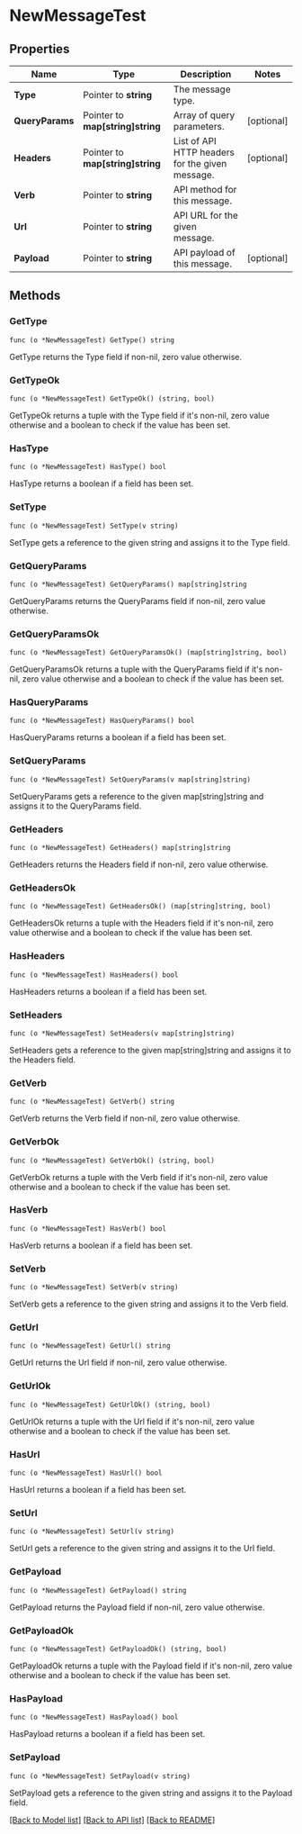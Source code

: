 # NewMessageTest

## Properties

Name | Type | Description | Notes
------------ | ------------- | ------------- | -------------
**Type** | Pointer to **string** | The message type. | 
**QueryParams** | Pointer to **map[string]string** | Array of query parameters. | [optional] 
**Headers** | Pointer to **map[string]string** | List of API HTTP headers for the given message. | [optional] 
**Verb** | Pointer to **string** | API method for this message. | 
**Url** | Pointer to **string** | API URL for the given message. | 
**Payload** | Pointer to **string** | API payload of this message. | [optional] 

## Methods

### GetType

`func (o *NewMessageTest) GetType() string`

GetType returns the Type field if non-nil, zero value otherwise.

### GetTypeOk

`func (o *NewMessageTest) GetTypeOk() (string, bool)`

GetTypeOk returns a tuple with the Type field if it's non-nil, zero value otherwise
and a boolean to check if the value has been set.

### HasType

`func (o *NewMessageTest) HasType() bool`

HasType returns a boolean if a field has been set.

### SetType

`func (o *NewMessageTest) SetType(v string)`

SetType gets a reference to the given string and assigns it to the Type field.

### GetQueryParams

`func (o *NewMessageTest) GetQueryParams() map[string]string`

GetQueryParams returns the QueryParams field if non-nil, zero value otherwise.

### GetQueryParamsOk

`func (o *NewMessageTest) GetQueryParamsOk() (map[string]string, bool)`

GetQueryParamsOk returns a tuple with the QueryParams field if it's non-nil, zero value otherwise
and a boolean to check if the value has been set.

### HasQueryParams

`func (o *NewMessageTest) HasQueryParams() bool`

HasQueryParams returns a boolean if a field has been set.

### SetQueryParams

`func (o *NewMessageTest) SetQueryParams(v map[string]string)`

SetQueryParams gets a reference to the given map[string]string and assigns it to the QueryParams field.

### GetHeaders

`func (o *NewMessageTest) GetHeaders() map[string]string`

GetHeaders returns the Headers field if non-nil, zero value otherwise.

### GetHeadersOk

`func (o *NewMessageTest) GetHeadersOk() (map[string]string, bool)`

GetHeadersOk returns a tuple with the Headers field if it's non-nil, zero value otherwise
and a boolean to check if the value has been set.

### HasHeaders

`func (o *NewMessageTest) HasHeaders() bool`

HasHeaders returns a boolean if a field has been set.

### SetHeaders

`func (o *NewMessageTest) SetHeaders(v map[string]string)`

SetHeaders gets a reference to the given map[string]string and assigns it to the Headers field.

### GetVerb

`func (o *NewMessageTest) GetVerb() string`

GetVerb returns the Verb field if non-nil, zero value otherwise.

### GetVerbOk

`func (o *NewMessageTest) GetVerbOk() (string, bool)`

GetVerbOk returns a tuple with the Verb field if it's non-nil, zero value otherwise
and a boolean to check if the value has been set.

### HasVerb

`func (o *NewMessageTest) HasVerb() bool`

HasVerb returns a boolean if a field has been set.

### SetVerb

`func (o *NewMessageTest) SetVerb(v string)`

SetVerb gets a reference to the given string and assigns it to the Verb field.

### GetUrl

`func (o *NewMessageTest) GetUrl() string`

GetUrl returns the Url field if non-nil, zero value otherwise.

### GetUrlOk

`func (o *NewMessageTest) GetUrlOk() (string, bool)`

GetUrlOk returns a tuple with the Url field if it's non-nil, zero value otherwise
and a boolean to check if the value has been set.

### HasUrl

`func (o *NewMessageTest) HasUrl() bool`

HasUrl returns a boolean if a field has been set.

### SetUrl

`func (o *NewMessageTest) SetUrl(v string)`

SetUrl gets a reference to the given string and assigns it to the Url field.

### GetPayload

`func (o *NewMessageTest) GetPayload() string`

GetPayload returns the Payload field if non-nil, zero value otherwise.

### GetPayloadOk

`func (o *NewMessageTest) GetPayloadOk() (string, bool)`

GetPayloadOk returns a tuple with the Payload field if it's non-nil, zero value otherwise
and a boolean to check if the value has been set.

### HasPayload

`func (o *NewMessageTest) HasPayload() bool`

HasPayload returns a boolean if a field has been set.

### SetPayload

`func (o *NewMessageTest) SetPayload(v string)`

SetPayload gets a reference to the given string and assigns it to the Payload field.


[[Back to Model list]](../README.md#documentation-for-models) [[Back to API list]](../README.md#documentation-for-api-endpoints) [[Back to README]](../README.md)



